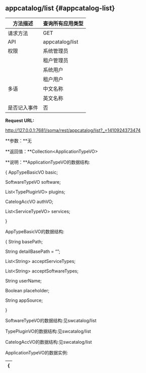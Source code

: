 ## appcatalog/list {#appcatalog-list}

| 方法描述 | 查询所有应用类型 |
| --- | --- |
| 请求方法 | GET |
| API | appcatalog/list |
| 权限 | 系统管理员 | 是 |
|  | 租户管理员 | 是 |
|  | 系统用户 | 是 |
|  | 租户用户 | 是 |
| 多语 | 中文名称 | 查询所有应用类型 |
|  | 英文名称 | List all application types |
| 是否记入事件 | 否 |

**Request URL:**

http://127.0.0.1:7681/soma/rest/appcatalog/list?_=1410924373474

**参数：**无

**返回值：**Collection&lt;ApplicationTypeVO&gt;

**说明：**ApplicationTypeVO的数据结构:

{ AppTypeBasicVO basic;

SoftwareTypeVO software;

List&lt;TypePluginVO&gt; plugins;

CatelogAccVO authVO;

List&lt;ServiceTypeVO&gt; services;

}

AppTypeBasicVO的数据结构:

{ String basePath;

String detailBasePath = “”;

List&lt;String&gt; acceptServiceTypes;

List&lt;String&gt; acceptSoftwareTypes;

String userName;

Boolean placeholder;

String appSource;

}

SoftwareTypeVO的数据结构:见swcatalog/list

TypePluginVO的数据结构:见swcatalog/list

CatelogAccVO的数据结构:见swcatalog/list

ApplicationTypeVO的数据实例:

| { |
| --- |